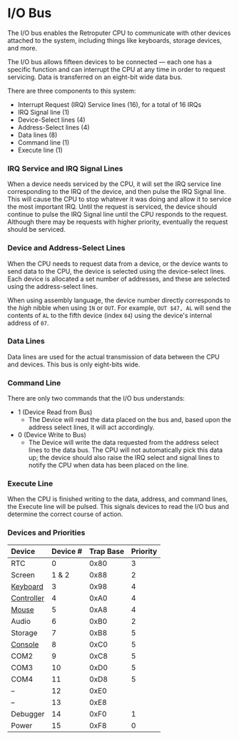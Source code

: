 # I/O Bus

The I/O bus enables the Retroputer CPU to communicate with other devices attached to the system, including things like keyboards, storage devices, and more.

The I/O bus allows fifteen devices to be connected — each one has a specific function and can interrupt the CPU at any time in order to request servicing. Data is transferred on an eight-bit wide data bus.

There are three components to this system:

* Interrupt Request \(IRQ\) Service lines \(16\), for a total of 16 IRQs
* IRQ Signal line \(1\)
* Device-Select lines \(4\)
* Address-Select lines \(4\)
* Data lines \(8\)
* Command line \(1\)
* Execute line \(1\)

### IRQ Service and IRQ Signal Lines

When a device needs serviced by the CPU, it will set the IRQ service line corresponding to the IRQ of the device, and then pulse the IRQ Signal line. This will cause the CPU to stop whatever it was doing and allow it to service the most important IRQ. Until the request is serviced, the device should continue to pulse the IRQ Signal line until the CPU responds to the request. Although there may be requests with higher priority, eventually the request should be serviced.

### Device and Address-Select Lines

When the CPU needs to request data from a device, or the device wants to send data to the CPU, the device is selected using the device-select lines. Each device is allocated a set number of addresses, and these are selected using the address-select lines.

When using assembly language, the device number directly corresponds to the _high_ nibble when using `IN` or `OUT`. For example, `OUT $47, AL` will send the contents of `AL` to the fifth device \(index `04`\) using the device's internal address of `07`.

### Data Lines

Data lines are used for the actual transmission of data between the CPU and devices. This bus is only eight-bits wide.

### Command Line

There are only two commands that the I/O bus understands:

* 1 \(Device Read from Bus\)
  * The Device will read the data placed on the bus and, based upon the address select lines, it will act accordingly.
* 0 \(Device Write to Bus\)
  * The Device will write the data requested from the address select lines to the data bus. The CPU will not automatically pick this data up; the device should also raise the IRQ select and signal lines to notify the CPU when data has been placed on the line.

### Execute Line

When the CPU is finished writing to the data, address, and command lines, the Execute line will be pulsed. This signals devices to read the I/O bus and determine the correct course of action.

### Devices and Priorities

| Device | Device \# | Trap Base | Priority |
| :--- | :--- | :--- | :--- |
| RTC | 0 | 0x80 | 3 |
| Screen | 1 & 2 | 0x88 | 2 |
| [Keyboard](keyboard.md) | 3 | 0x98 | 4 |
| [Controller](controllers.md) | 4 | 0xA0 | 4 |
| [Mouse](mouse.md) | 5 | 0xA8 | 4 |
| Audio | 6 | 0xB0 | 2 |
| Storage | 7 | 0xB8 | 5 |
| [Console](console.md) | 8 | 0xC0 | 5 |
| COM2 | 9 | 0xC8 | 5 |
| COM3 | 10 | 0xD0 | 5 |
| COM4 | 11 | 0xD8 | 5 |
| – | 12 | 0xE0 |  |
| – | 13 | 0xE8 |  |
| Debugger | 14 | 0xF0 | 1 |
| Power | 15 | 0xF8 | 0 |

